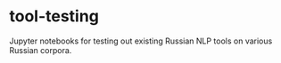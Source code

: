# tool-testing
Jupyter notebooks for testing out existing Russian NLP tools on various Russian corpora.
